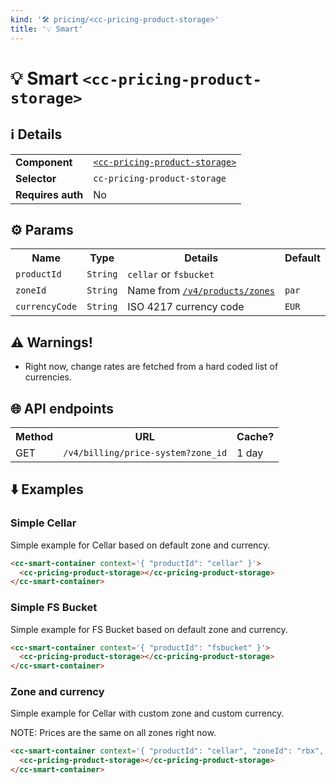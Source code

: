 ```yaml
---
kind: '🛠 pricing/<cc-pricing-product-storage>'
title: '💡 Smart'
---
```

# 💡 Smart `<cc-pricing-product-storage>`

## ℹ️ Details

<table>
  <tr><td><strong>Component    </strong> <td><a href="https://www.clever-cloud.com/doc/clever-components/?path=/docs/%F0%9F%9B%A0-pricing-cc-pricing-product-storage--default-story"><code>&lt;cc-pricing-product-storage></code></a>
  <tr><td><strong>Selector     </strong> <td><code>cc-pricing-product-storage</code>
  <tr><td><strong>Requires auth</strong> <td>No
</table>

## ⚙️ Params

<table>
  <tr><th>Name                       <th>Type                  <th>Details                                                                                                                <th>Default
  <tr><td><code>productId</code>     <td><code>String</code>   <td><code>cellar</code> or <code>fsbucket</code>                                                                           <td>
  <tr><td><code>zoneId</code>        <td><code>String</code>   <td>Name from <a href="https://api.clever-cloud.com/v4/products/zones"><code>/v4/products/zones</code></a>                 <td><code>par</code>
  <tr><td><code>currencyCode</code>  <td><code>String</code>   <td>ISO 4217 currency code                                                                                                 <td><code>EUR</code>
</table>

## ⚠️ Warnings!

* Right now, change rates are fetched from a hard coded list of currencies.

## 🌐 API endpoints

<table>
  <tr><th>Method <th>URL                                           <th>Cache?
  <tr><td>GET    <td><code>/v4/billing/price-system?zone_id</code> <td>1 day
</table>

## ⬇️️ Examples

### Simple Cellar

Simple example for Cellar based on default zone and currency.

```html
<cc-smart-container context='{ "productId": "cellar" }'>
  <cc-pricing-product-storage></cc-pricing-product-storage>
</cc-smart-container>
```

<cc-smart-container context='{ "productId": "cellar" }'>
  <cc-pricing-product-storage></cc-pricing-product-storage>
</cc-smart-container>

### Simple FS Bucket

Simple example for FS Bucket based on default zone and currency.

```html
<cc-smart-container context='{ "productId": "fsbucket" }'>
  <cc-pricing-product-storage></cc-pricing-product-storage>
</cc-smart-container>
```

<cc-smart-container context='{ "productId": "fsbucket" }'>
  <cc-pricing-product-storage></cc-pricing-product-storage>
</cc-smart-container>

### Zone and currency

Simple example for Cellar with custom zone and custom currency.

NOTE: Prices are the same on all zones right now.

```html
<cc-smart-container context='{ "productId": "cellar", "zoneId": "rbx", "currencyCode": "USD" }'>
  <cc-pricing-product-storage></cc-pricing-product-storage>
</cc-smart-container>
```

<cc-smart-container context='{ "productId": "cellar", "zoneId": "rbx", "currencyCode": "USD" }'>
  <cc-pricing-product-storage></cc-pricing-product-storage>
</cc-smart-container>

